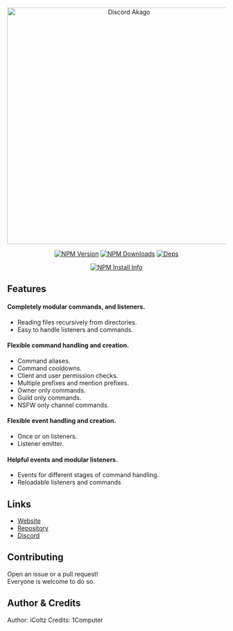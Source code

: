 
<div align="center">
  <br />
  <p>
    <a href="https://discord-akago.github.io"><img src="https://i.imgur.com/ENzIUyF.png" width="546" alt="Discord Akago"/></a>
  </p>
  <p>
    <a href="https://www.npmjs.com/package/discord-js-akago"><img src="https://img.shields.io/npm/v/discord.js-akago.svg" alt="NPM Version" /></a>
    <a href="https://www.npmjs.com/package/discord.js-akago"><img src="https://img.shields.io/npm/dt/discord.js-akago.svg" alt="NPM Downloads" /></a>
    <a href="https://img.shields.io/david/discord-js-akago/discord.js-akago"><img src="https://img.shields.io/david/discord-js-akago/discord.js-akago" alt="Deps" /></a>
  </p>
  <p>
    <a href="https://nodei.co/npm/discord.js-akago/"><img src="https://nodei.co/npm/discord.js-akago.png?downloads=true" alt="NPM Install Info" /></a>
  </p>
</div>

## Features

#### Completely modular commands, and listeners.
  - Reading files recursively from directories.
  - Easy to handle listeners and commands.

#### Flexible command handling and creation.
  - Command aliases.
  - Command cooldowns.
  - Client and user permission checks.
  - Multiple prefixes and mention prefixes.
  - Owner only commands.
  - Guild only commands.
  - NSFW only channel commands.

#### Flexible event handling and creation.
- Once or on listeners.
- Listener emitter.

#### Helpful events and modular listeners.
  - Events for different stages of command handling.
  - Reloadable listeners and commands

## Links
- [Website](https://discord-akago.github.io)
- [Repository](https://github.com/discord-js-akago/discord.js-akago)  
- [Discord](https://discord.gg/2jkBmzy)  

## Contributing
Open an issue or a pull request!  
Everyone is welcome to do so. 

## Author & Credits
Author: iColtz
Credits: 1Computer

